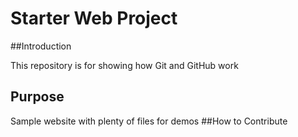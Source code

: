 # Starter Web Project
##Introduction

This repository is for showing how Git and GitHub work

## Purpose

Sample website with plenty of files for demos
##How to Contribute